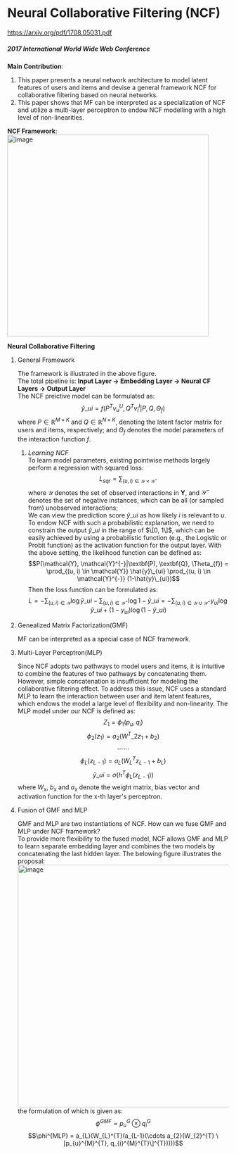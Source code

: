 # Neural Collaborative Filtering (NCF)
https://arxiv.org/pdf/1708.05031.pdf
##### *2017 International World Wide Web Conference*

**Main Contribution**: 
1. This paper presents a neural network architecture to model latent features of users and items and devise a general framework NCF for collaborative filtering based
on neural networks.
2. This paper shows that MF can be interpreted as a specialization of NCF and utilize a multi-layer perceptron to endow NCF modelling with a high level of non-linearities.

**NCF Framework**:  
<img width="458" alt="image" src="https://user-images.githubusercontent.com/49403324/206973238-1752e378-2b19-44ad-b594-242f80b36bfc.png">

**Neural Collaborative Filtering**
1. General Framework

    The framework is illustrated in the above figure.  
    The total pipeline is: **Input Layer $\rightarrow$ Embedding Layer $\rightarrow$ Neural CF Layers $\rightarrow$ Output Layer**  
    The NCF preictive model can be formulated as:
    $$\hat{y}\_{ui}=f(P^{T} v_{u}^{U}, Q^{T} v_{i}^{I} | P, Q, \Theta_{f})$$
    where $P \in \mathbb{R}^{M \times K}$ and $Q \in \mathbb{R}^{N \times K}$, denoting the latent factor matrix for users and items, respectively; and $\Theta_{f}$ denotes the model parameters of the interaction function $f$.
    1. *Learning NCF*  
        To learn model parameters, existing pointwise methods largely perform a regression with squared loss:
        $$L_{sqr} = \sum_{(u,i) \in \mathcal{Y} \times \mathcal{Y}^{-}}$$
        where $\mathcal{Y}$ denotes the set of observed interactions in **Y**, and $\mathcal{Y}^{-}$ denotes the set of negative instances, which can be all (or sampled from) unobserved interactions;  
        We can view the prediction score $\hat{y}\_{ui}$ as how likely $i$ is relevant to $u$. To endow NCF with such a probabilistic explanation, we need to constrain the output $\hat{y}\_{ui}$ in the range of $\[0, 1\]$, which can be easily achieved by using a probabilistic function (e.g., the Logistic
or Probit function) as the activation function for the output layer. With the above setting, the likelihood function can be defined as:
        $$P(\mathcal{Y}, \mathcal{Y}^{-}|\textbf(P), \textbf{Q}, \Theta_{f}) = \prod_{(u, i) \in \mathcal{Y}} \hat{y}\_{ui} \prod_{(u, i) \in \mathcal{Y}^{-}} (1-\hat{y}\_{ui})$$
        Then the loss function can be formulated as:
        $$L = - \sum_{(u, i) \in \mathcal{Y}} \log \hat{y}\_{ui}  - \sum_{(u, i) \in \mathcal{Y}^{-}} \log 1-\hat{y}\_{ui}  = - \sum_{(u, i) \in \mathcal{Y} \cup \mathcal{Y}^{-}} y_{ui} \log \hat{y}\_{ui} + (1 - y_{ui}) \log (1 - \hat{y}\_{ui})$$
        
2. Genealized Matrix Factorization(GMF)
    
    MF can be interpreted as a special case of NCF framework.
    
3. Multi-Layer Perceptron(MLP)
    
    Since NCF adopts two pathways to model users and items, it is intuitive to combine the features of two pathways by concatenating them. However, simple concatenation is insufficient for modeling the collaborative filtering effect. To address this issue, NCF uses a standard MLP to learn the interaction between user and item latent features, which endows the model a large level of flexibility and non-linearity. The MLP model under our NCF is defined as:
    $$Z_{1} = \phi_{1}(p_{u}, q_{i})$$
    $$\phi_{2}(z_{1}) = a_{2}(W^{T}\_{2}z_{1} + b_{2})$$
    $$\cdots \cdots$$
    $$\phi_{L}(z_{L-1}) = a_{L}(W_{L}^{T}z_{L-1} + b_{L})$$
    $$\hat{y}\_{ui} = \sigma(h^{T} \phi_{L}(z_{L-1}))$$
    where $W_{x}$, $b_{x}$ and $a_{x}$ denote the weight matrix, bias vector and activation function for the x-th layer's perceptron.

4. Fusion of GMF and MLP

    GMF and MLP are two instantiations of NCF. How can we fuse GMF and MLP under NCF framework?  
    To provide more flexibility to the fused model, NCF allows GMF and MLP to learn separate embedding layer and combines the two models by concatenating the last hidden layer. The belowing figure illustrates the proposal:
    <img width="551" alt="image" src="https://user-images.githubusercontent.com/49403324/206997880-a3fd239a-8584-4797-9724-61cc6dbfa1a4.png">
    the formulation of which is given as:
    $$\phi^{GMF} = p_{u}^{G} \otimes q_{i}^{G}$$
    $$\phi^{MLP} = a_{L}(W_{L}^{T}(a_{L-1}(\cdots a_{2}(W_{2}^{T} \[p_{u}^{M}^{T}, q_{i}^{M}^{T}\]^{T}))))$$
